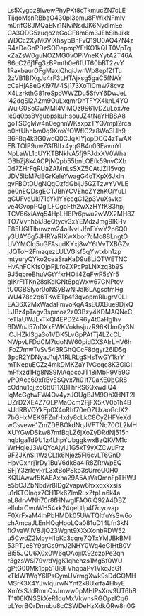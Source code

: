 Ls5Xygpz8IwewPhyPKt8cTkmucZN7cLE
TijgoMsnRBbaO430pl3pmu8FWixNFmlv
m0rifG8JMQaENr1NIviNsdJK6NydlmEe
CA3QDG5zuqo2eGoCF8m8m3JEhSihJikk
WDCc2XyM6ViXhsybBnFvQ19U0AQ47N4z
R4aDeGnPDzSODepmpYEtKO1kQLT0VpTq
xZaZsW0guNOZMG0vOPiVneKYytA2T46A
86cC26j1Fg3zBPmth0e6fUT60bBT2zvY
1RaxbaurOFgMaxlQhqiJwnWp8epfZfTu
2zVB1BfXqJs4rF3LHTAjxsg5gaC5fNAY
cCaHjA8eGKl97M4Sj173XoTiCmw78cvz
X4LzrkthG81reSpoWWZDu5SfvY6DwJeL
i42dgSI2A2m9OuLxqmrDhTFYX4knL4YO
WuiG0SoGwMMl4ViMOz9S61vDZuLox7re
Ie9q0bs8VgubpskuHsouJZ4tNaYHBSA8
goTSCgMw4n0egnnWKsxpzTYQ7mpI2rca
o0hfUhnbm0q9XroYfOWflC2z8Wo3LIh9
86F8q4k3G0wcQ0CJqXIYjopDCQ4zTwAX
EBlTOIP9uwZGfBIfx4yqGB4n03EavmYl
NpLaWL1cUYKTBNklvA5fj9FJdxXV0Wha
OBbZj8k4ACPjNQpb55bnLOEfk59nvCXb
0d7ZHrFqRUaZAMnLsSXZ5CAtJZl15vqg
JDV5lbM7dEGrKeleYwagG4oTXpX6JxIh
gvFBOtDUgNQqOzfdGbijJ5GZTzwYVVLE
pe0nEQDsgECTJBhYCVEhoZYzhKOiYuLl
qCUFvqUkl71eYkIYYeegC12p3VuXsvkd
ve4GvopPQgILFCgoFth2wXzHYfK83hpj
TCV66xiAYq54HpLH8Pr6pwu2wWX2MH8Z
TO7VvhhbiJ8eQtycv3xYEMdzJmg9IKHv
E85UGlTlbuwzm24oINvLJfnFYwY2p6Q0
y3UAY6g5JHRYaRIXwXbor7cMo88LngtO
UVYMClq5uGFAsudKYxj8wY6tVvTXBGZv
jJQToH2FmzqezLULVGlsf5qYwtxbh1zp
mtyuryQYko2ceaSraKaD9u8LiQTWETNC
HvAhFCKfsOjpPjLfoZXPcPaLNXzq3b9S
9J5qbreBhuVGtYfxrHOii4ZqFwR5sYr5
glKrFITKn28sKdlGNt6pqWxw67GNPtov
tU0GBSIyor0oNSyBwNlJaI6LAgsctmHg
WU478c2q6TKwETp4f3qvopmRIugrV0LI
EA36X2MxWadaFmvoKqA4sEUXBue9DjxQ
LJBz4pTagv3spmoz2z03Bzy4KDMAQNeC
reTlaUWJLxTkQl4EPD24R6y4t0aHgIhv
6DWuJ57nDXxFWKVokhsjuzR96KUmQy3N
iCJHZkI3ga3o1VDK5LvGpPAfTj4LZcCL
NWpvLFDdCM7tdoNW60pidDXSAIrLHV6h
jFoZ7mwTvSv543RGhQCcF8dgyr26lD5g
3pcR2YDNyaJ1ujA1RLRLgSHsTwGY1krY
mTNepuECZz4mkDMKZaY1VGeqc8K3OiGI
mPfxzd1Hg8NS9MAqocoJT18iMbP9V59G
yPOAce69xRBvESQvx7h01f70aKE0bCR8
cOdnu1cjjzc6tt011XBThrRS6QxwdIQ4
IqMcGgtwFW4Ov4yzJOUgBJM9OhXHNT2I
UZrD2XE4Z7QLPMaOcm2FjFX5KV0b1h4B
sUdRBVOYkFp0X4oRhf70eOZUxaoGcIX2
7bGHxMEK9FZnfHxdy8cLkC8CyZHFYeXd
wCsvewe1ZmZDBBOkdNqJVFTNc70OL2MH
XUYGwDSkw87mfBqLZ6jXoZyDRdNj515h
hqbIgaTd9U1z4LhpYUbggkwxBzQKVM1c
WrHqieJ3WQYoAjyIJ1G5xT9yXZCwuFrz
9FZJKnSI1WzCLtk6Njez5Fl6cvLT6GnD
HpvGxnrj1rDy1BuV6dk8a4iR8ZRrWpEQ
SFjY3zrIevRrL3xtBoPSkp3sUrreQ0H0
KQUAwwf5KAEAxha29A5AsVaQmnFpTHWJ
e5bCJZbNbd7r8IDg2vapw6hxxqxkxsis
u1rKTOlnqz7CH1Pk6ZlmRLxZtpLn6k4a
aL8drvVNh70r8fHNwgIFAO6lQ92A4DBZ
eIIubrCwoWH54xk24qeLtIp4f7cyovap
F0XrFxaM4mPbHMDk05UWTQItfuYsSw6o
chAmcaJLEnHQqHooLQa081uD14Lfn3kN
fk7vaWjlV8JjQ23Wgnt9XXxXonbRDW52
u5CwdZ2MpyH1bKc3cqre7QTxYMJBkBMI
53PTJe8Y9srGs9mJ2NHY0Wq4eGIHtB0V
Bi55JQU6X0x0W6qOAojilX92czpPe2qh
r3gzsWSl79vrdVjgK1qhenzs1MgSf0WU
gPtG00Mk1pp518i9FVhqpaPv1VkqJcGt
xTkIW1WqY6IPsCymUVrmgXwk9sDdGQMH
MSrK3X4YJwlqurwNYnt2k8Uxrfa4HbyE
XmYsSJdRmnQxJmww0pMHlPsXov9UT6h8
T1t06KNSSkXeR1quMxVkwnsRGOpzICq6
bLYorBQrDmubu8cCSWDeHzXdkQRw8n0G
